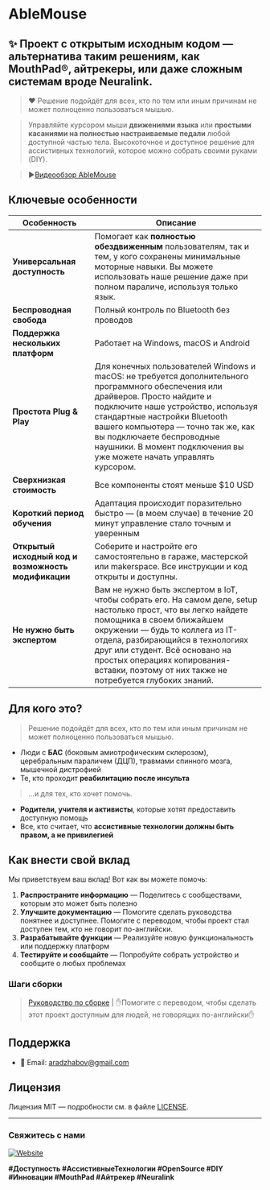 # AbleMouse

## ✨ Проект с открытым исходным кодом — альтернатива таким решениям, как **MouthPad®**, **айтрекеры**, или даже сложным системам вроде **Neuralink**.
> ❤️ Решение подойдёт для всех, кто по тем или иным причинам не может полноценно пользоваться мышью.

> Управляйте курсором мыши **движениями языка** или **простыми касаниями на полностью настраиваемые педали** любой доступной частью тела.
Высокоточное и доступное решение для ассистивных технологий, которое можно собрать своими руками (DIY).

>▶️[Видеообзор AbleMouse](https://rutube.ru/video/931e70c2d8f6c1edf99c20dda61d8ad8/)

## Ключевые особенности

| Особенность | Описание                                                                                                                                                                                                                                                                                                                                          |
|-------------|---------------------------------------------------------------------------------------------------------------------------------------------------------------------------------------------------------------------------------------------------------------------------------------------------------------------------------------------------|
| **Универсальная доступность** | Помогает как **полностью обездвиженным** пользователям, так и тем, у кого сохранены минимальные моторные навыки. Вы можете использовать наше решение даже при полном параличе, используя только язык.                                                                                                                                             |
| **Беспроводная свобода** | Полный контроль по Bluetooth без проводов                                                                                                                                                                                                                                                                                                         |
| **Поддержка нескольких платформ** | Работает на Windows, macOS и Android                                                                                                                                                                                                                                                                                                              |
| **Простота Plug & Play** | Для конечных пользователей Windows и macOS: не требуется дополнительного программного обеспечения или драйверов. Просто найдите и подключите наше устройство, используя стандартные настройки Bluetooth вашего компьютера — точно так же, как вы подключаете беспроводные наушники. В момент подключения вы уже можете начать управлять курсором. |
| **Сверхнизкая стоимость** | Все компоненты стоят меньше $10 USD                                                                                                                                                                                                                                                                                                               |
| **Короткий период обучения** | Адаптация происходит поразительно быстро — (в моем случае) в течение 20 минут управление стало точным и уверенным                                                                                                                                                                                                                                 |
| **Открытый исходный код и возможность модификации** | Соберите и настройте его самостоятельно в гараже, мастерской или makerspace. Все инструкции и код открыты и доступны.                                                                                                                                                                                                                             |
| **Не нужно быть экспертом** | Вам не нужно быть экспертом в IoT, чтобы собрать его. На самом деле, setup настолько прост, что вы легко найдете помощника в своем ближайшем окружении — будь то коллега из IT-отдела, разбирающийся в технологиях друг или студент. Всё основано на простых операциях копирования-вставки, поэтому от них также не потребуется глубоких знаний.  |

## Для кого это?
> Решение подойдёт для всех, кто по тем или иным причинам не может полноценно пользоваться мышью.
- Люди с **БАС** (боковым амиотрофическим склерозом), церебральным параличем (ДЦП), травмами спинного мозга, мышечной дистрофией
- Те, кто проходит **реабилитацию после инсульта**
>...и для тех, кто хочет помочь.
- **Родители, учителя и активисты**, которые хотят предоставить доступную помощь
- Все, кто считает, что **ассистивные технологии должны быть правом, а не привилегией**

## Как внести свой вклад

Мы приветствуем ваш вклад! Вот как вы можете помочь:

1.  **Распространите информацию** — Поделитесь с сообществами, которым это может быть полезно
2.  **Улучшите документацию** — Помогите сделать руководства понятнее и доступнее. Помогите с переводом, чтобы проект стал доступен тем, кто не говорит по-английски.
3.  **Разрабатывайте функции** — Реализуйте новую функциональность или поддержку платформ
4.  **Тестируйте и сообщайте** — Попробуйте собрать устройство и сообщите о любых проблемах

### Шаги сборки
> [Руководство по сборке](docs/ru/assemble-guide.ru.md) | ✋Помогите с переводом, чтобы сделать этот проект доступным для людей, не говорящих по-английски✋

## Поддержка

-   📧 Email: aradzhabov@gmail.com

## Лицензия

Лицензия MIT — подробности см. в файле [LICENSE](LICENSE).

---

### Свяжитесь с нами

[![Website](https://img.shields.io/badge/Website-Learn%20More-green)](https://aradzhabov.github.io/gagarin_data_labs/)

**#Доступность #АссистивныеТехнологии #OpenSource #DIY #Инновации #MouthPad #Айтрекер #Neuralink**